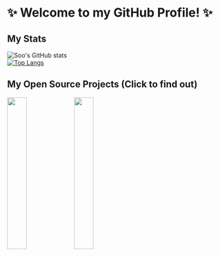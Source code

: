 # ✨  Welcome to my GitHub Profile! ✨  

## My Stats
![Soo's GitHub stats](https://github-readme-stats.vercel.app/api?username=montycoder0701&show_icons=true&theme=transparent)  
[![Top Langs](https://github-readme-stats.vercel.app/api/top-langs/?username=montycoder0701&layout=compact)](https://github.com/anuraghazra/github-readme-stats)

## My Open Source Projects (Click to find out)
[<img src="https://user-images.githubusercontent.com/55172514/220561676-8f2aa69d-c052-4a56-8f70-b7c921a4a8b1.png" width=30% />](https://github.com/ProjectPassionKing) 
[<img src="https://user-images.githubusercontent.com/104475739/220800886-ba8cc7d6-4f0d-4e69-b25b-85f34b875dcc.png" width=30% />](https://github.com/DevthanAI)
